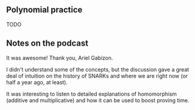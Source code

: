 ## Polynomial practice
TODO

## Notes on the podcast
It was awesome! Thank you, Ariel Gabizon.

I didn't understand some of the concepts, but the discussion gave a great deal of intuition on the history of SNARKs and where we are right now (or half a year ago, at least).

It was interesting to listen to detailed explanations of homomorphism (additive and multiplicative) and how it can be used to boost proving time.